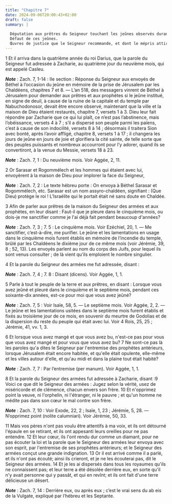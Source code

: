 ```yaml
---
title: "Chapitre 7"
date: 2024-09-06T20:00:43+02:00
draft: false
summary: |
  
  Députation aux prêtres du Seigneur touchant les jeûnes observés durant la captivité.
  Défaut de ces jeûnes.
  Œuvres de justice que le Seigneur recommande, et dont le mépris attire sa colère.
---
```



1 Et il arriva dans la quatrième année du roi Darius, que la parole du Seigneur fut adressée à Zacharie, au quatrième jour du neuvième mois, qui est appelé Casleu.

***Note*** :  Zach. 7, 1-14 : IIe section : Réponse du Seigneur aux envoyés de Béthel à l’occasion du jeûne en mémoire de la prise de Jérusalem par les Chaldéens, chapitres 7 et 8. ― L’an 518, des messagers vinrent de Béthel à Jérusalem pour demander aux prêtres et aux prophètes si le jeûne institué, en signe de deuil, à cause de la ruine de la capitale et du temple par Nabuchodonosor, devait être encore observé, maintenant que la ville et la maison de Dieu étaient restaurés, chapitre 7, versets 1 à 3. Dieu leur fait répondre par Zacharie que ce qui lui plaît, ce n’est pas l’abstinence, mais l’obéissance, versets 4 à 7 ; s’il a dispersé son peuple parmi les païens, c’est à cause de son indocilité, versets 8 à 14 ; désormais il traitera Sion avec bonté, après l’avoir affligé, chapitre 8, versets 1 à 17 ; il changera les jours de jeûne en jours de joie et glorifiera la cité sainte, de telle sorte que des peuples puissants et nombreux accourront pour l’y adorer, quand ils se convertiront, à la venue du Messie, versets 18
à 23.

***Note*** :  Zach. 7, 1 : Du neuvième mois. Voir Aggée, 2, 11.

2 Or Sarasar et Rogommélech et les hommes qui étaient avec lui, envoyèrent à la maison de Dieu pour implorer la face du Seigneur,

***Note*** :  Zach. 7, 2 : Le texte hébreu porte : On envoya à Béthel Sarasar et Rogommélech, etc. Sarasar est un nom assyro-chaldéen, signifiant : (Que Dieu) protège le roi ! L’Israélite qui le portait était né sans doute en Chaldée.

3 Afin de parler aux prêtres de la maison du Seigneur des armées et aux prophètes, en leur disant : Faut-il que je pleure dans le cinquième mois, ou dois-je me sanctifier comme je l'ai déjà fait pendant beaucoup d'années?

***Note*** :  Zach. 7, 3 ; 7. 5 : Le cinquième mois. Voir Ezéchiel, 20, 1. ― Me sanctifier, c’est-à-dire, me purifier. Le jeûne et les lamentations en usage dans le cinquième mois furent établis en mémoire de l’incendie du temple, brûlé par les Chaldéens le dixième jour de ce même mois (voir Jérémie, 39, 8 ; 52, 13). Les envoyés parlent au nom du corps des Juifs, pour lequel ils sont venus consulter ; de là vient qu’ils emploient le nombre singulier.


4 Et la parole du Seigneur des armées me fut adressée, disant :

***Note*** :  Zach. 7, 4 ; 7. 8 : Disant (dicens). Voir Aggée, 1, 1.

5 Parle à tout le peuple de la terre et aux prêtres, en disant : Lorsque vous avez jeûné et pleuré dans le cinquième et le septième mois, pendant ces soixante-dix années, est-ce pour moi que vous avez jeûné?

***Note*** :  Zach. 7, 5 : Voir Isaïe, 58, 5. ― Le septième mois. Voir Aggée, 2, 2. ― Le jeûne et les lamentations usitées dans le septième mois furent établis et fixés au troisième jour de ce mois, en souvenir du meurtre de Godolias et de la dispersion du reste du peuple qui était avec lui. Voir 4 Rois, 25, 25 ; Jérémie, 41, vv. 1, 3.

6 Et lorsque vous avez mangé et que vous avez bu, n'est-ce pas pour vous que vous avez mangé et pour vous que vous avez bu? 7 Ne sont-ce pas là les paroles qu'a dites le Seigneur par l'entremise des prophètes antérieurs, lorsque Jérusalem était encore habitée, et qu'elle était opulente, elle-même et les villes autour d'elle, et qu'au midi et dans la plaine tout était habité?

***Note*** :  Zach. 7, 7 : Par l’entremise (per manum). Voir Aggée, 1, 1.


8 Et la parole du Seigneur des armées fut adressée à Zacharie, disant :9 Voici ce que dit le Seigneur des armées : Jugez selon la vérité, usez de miséricorde et de clémence, chacun envers son frère. 10 Et n'opprimez point la veuve, ni l'orphelin, ni l'étranger, ni le pauvre ; et qu'un homme ne médite pas dans son cœur le mal contre son frère.

***Note*** :  Zach. 7, 10 : Voir Exode, 22, 2 ; Isaïe, 1, 23 ; Jérémie, 5, 28. ― N’opprimez point (nolite calumniari). Voir Jérémie, 50, 33.

11 Mais vos pères n'ont pas voulu être attentifs à ma voix, et ils ont détourné l'épaule en se retirant, et ils ont appesanti leurs oreilles pour ne pas entendre. 12 Et leur cœur, ils l'ont rendu dur comme un diamant, pour ne pas écouter la loi et la parole que le Seigneur des armées leur envoya avec son esprit, par l'entremise de ses prophètes antérieurs; et le Seigneur des armées conçut une grande indignation. 13 Or il est arrivé comme il a parlé, et ils n'ont pas écouté; ainsi ils crieront, et je ne les écouterai pas, dit le Seigneur des armées. 14 Et je les ai dispersés dans tous les royaumes qu'ils ne connaissent pas; et leur terre a été désolée derrière eux, en sorte qu'il n'y avait personne qui y passât, et qui en revînt; et ils ont fait d'une terre délicieuse un désert.

***Note*** :  Zach. 7, 14 : Derrière eux, ou après eux ; c’est le vrai sens du ab eis de la Vulgate, expliqué par l’hébreu et les Septante.

